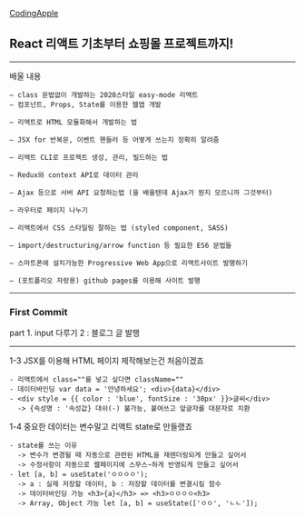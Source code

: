 [CodingApple](https://online.codingapple.com/course/react-basic/)

## React 리액트 기초부터 쇼핑몰 프로젝트까지!
-----
배울 내용

    – class 문법없이 개발하는 2020스타일 easy-mode 리액트
    – 컴포넌트, Props, State를 이용한 웹앱 개발

    – 리액트로 HTML 모듈화해서 개발하는 법

    – JSX for 반복문, 이벤트 핸들러 등 어떻게 쓰는지 정확히 알려줌

    – 리액트 CLI로 프로젝트 생성, 관리, 빌드하는 법

    – Redux와 context API로 데이터 관리

    – Ajax 등으로 서버 API 요청하는법 (을 배울텐데 Ajax가 뭔지 모르니까 그것부터)

    – 라우터로 페이지 나누기

    – 리액트에서 CSS 스타일링 잘하는 법 (styled component, SASS)

    – import/destructuring/arrow function 등 필요한 ES6 문법들

    – 스마트폰에 설치가능한 Progressive Web App으로 리액트사이트 발행하기

    – (포트폴리오 자랑용) github pages를 이용해 사이트 발행
    
-----

### First Commit

part 1. input 다루기 2 : 블로그 글 발행

-----

1-3 JSX를 이용해 HTML 페이지 제작해보는건 처음이겠죠

    - 리액트에서 class=""를 넣고 싶다면 className=""
    - 데이터바인딩 var data = '안녕하세요'; <div>{data}</div>
    - <div style = {{ color : 'blue', fontSize : '30px' }}>글씨</div>
      -> {속성명 : '속성값} 대쉬(-) 불가능, 붙여쓰고 앞글자를 대문자로 치환

1-4 중요한 데이터는 변수말고 리액트 state로 만들랬죠

    - state를 쓰는 이유
      -> 변수가 변경될 때 자동으로 관련된 HTML을 재렌더링되게 만들고 싶어서
      -> 수정사항이 자동으로 웹페이지에 스무스~하게 반영되게 만들고 싶어서
    - let [a, b] = useState('ㅇㅇㅇㅇ');
      -> a : 실제 저장할 데이터, b : 저장할 데이터를 변결시킬 함수
      -> 데이터바인딩 가능 <h3>{a}</h3> => <h3>ㅇㅇㅇㅇ<h3>
      -> Array, Object 가능 let [a, b] = useState(['ㅇㅇ', 'ㄴㄴ']);
